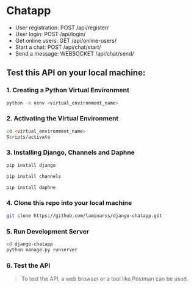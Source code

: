 # Chatapp

- User registration: POST /api/register/
- User login: POST /api/login/
- Get online users: GET /api/online-users/
- Start a chat: POST /api/chat/start/
- Send a message: WEBSOCKET /api/chat/send/

## Test this API on your local machine:
### 1. Creating a Python Virtual Environment
```sh
python -m venv <virtual_environment_name>
```

### 2. Activating the Virtual Environment
```sh
cd <virtual_environment_name>
Scripts/activate
```

### 3. Installing Django, Channels and Daphne
```sh
pip install django
```
```sh
pip install channels
```
```sh
pip install daphne
```
### 4. Clone this repo into your local machine
```sh
git clone https://github.com/laminarss/django-chatapp.git
```

### 5. Run Development Server
```sh
cd django-chatapp
python manage.py runserver
```

### 6. Test the API
> To test the API, a web browser or a tool like Postman can be used.
